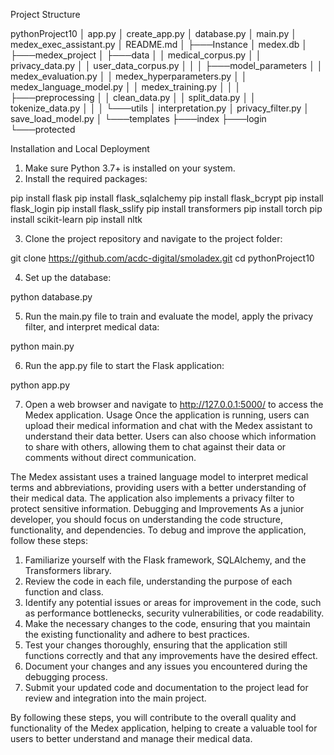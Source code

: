 Project Structure

pythonProject10
│   app.py
│   create_app.py
│   database.py
│   main.py
│   medex_exec_assistant.py
│   README.md
│
├───Instance
│       medex.db
│
├───medex_project
│   ├───data
│   │       medical_corpus.py
│   │       privacy_data.py
│   │       user_data_corpus.py
│   │
│   ├───model_parameters
│   │       medex_evaluation.py
│   │       medex_hyperparameters.py
│   │       medex_language_model.py
│   │       medex_training.py
│   │
│   ├───preprocessing
│   │       clean_data.py
│   │       split_data.py
│   │       tokenize_data.py
│   │
│   └───utils
│           interpretation.py
│           privacy_filter.py
│           save_load_model.py
│
└───templates
    ├───index
    ├───login
    └───protected

Installation and Local Deployment
1. Make sure Python 3.7+ is installed on your system.
2. Install the required packages:

pip install flask
pip install flask_sqlalchemy
pip install flask_bcrypt
pip install flask_login
pip install flask_sslify
pip install transformers
pip install torch
pip install scikit-learn
pip install nltk


3. Clone the project repository and navigate to the project folder:

git clone https://github.com/acdc-digital/smoladex.git
cd pythonProject10


4. Set up the database:

python database.py


5. Run the main.py file to train and evaluate the model, apply the privacy filter, and interpret medical data:

python main.py


6. Run the app.py file to start the Flask application:

python app.py


7. Open a web browser and navigate to http://127.0.0.1:5000/ to access the Medex application.
Usage
Once the application is running, users can upload their medical information and chat with the Medex assistant to understand their data better. Users can also choose which information to share with others, allowing them to chat against their data or comments without direct communication.

The Medex assistant uses a trained language model to interpret medical terms and abbreviations, providing users with a better understanding of their medical data. The application also implements a privacy filter to protect sensitive information.
Debugging and Improvements
As a junior developer, you should focus on understanding the code structure, functionality, and dependencies. To debug and improve the application, follow these steps:

1. Familiarize yourself with the Flask framework, SQLAlchemy, and the Transformers library.
2. Review the code in each file, understanding the purpose of each function and class.
3. Identify any potential issues or areas for improvement in the code, such as performance bottlenecks, security vulnerabilities, or code readability.
4. Make the necessary changes to the code, ensuring that you maintain the existing functionality and adhere to best practices.
5. Test your changes thoroughly, ensuring that the application still functions correctly and that any improvements have the desired effect.
6. Document your changes and any issues you encountered during the debugging process.
7. Submit your updated code and documentation to the project lead for review and integration into the main project.

By following these steps, you will contribute to the overall quality and functionality of the Medex application, helping to create a valuable tool for users to better understand and manage their medical data.

